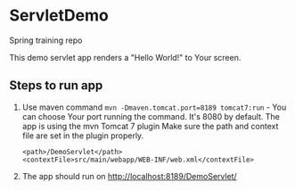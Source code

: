 # ServletDemo
Spring training repo

This demo servlet app renders a "Hello World!" to Your screen.

## Steps to run app

1. Use maven command `mvn -Dmaven.tomcat.port=8189 tomcat7:run` - You can choose Your port running the command. It's 8080 by default.
   The app is using the mvn Tomcat 7 plugin
   Make sure the path and context file are set in the plugin properly.
   ```
   <path>/DemoServlet</path>
   <contextFile>src/main/webapp/WEB-INF/web.xml</contextFile>
   ```
2. The app should run on <http://localhost:8189/DemoServlet/>

